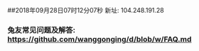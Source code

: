 ##2018年09月28日07时12分07秒 新址: 104.248.191.28
### 兔友常见问题及解答: https://github.com/wanggonging/d/blob/w/FAQ.md
